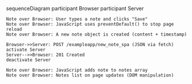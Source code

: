 

sequenceDiagram
    participant Browser
    participant Server

    Note over Browser: User types a note and clicks "Save"
    Note over Browser: JavaScript uses preventDefault() to stop page reload
    Note over Browser: A new note object is created (content + timestamp)

    Browser->>Server: POST /exampleapp/new_note_spa (JSON via fetch)
    activate Server
    Server-->>Browser: 201 Created
    deactivate Server

    Note over Browser: JavaScript adds note to notes array
    Note over Browser: Notes list on page updates (DOM manipulation)
